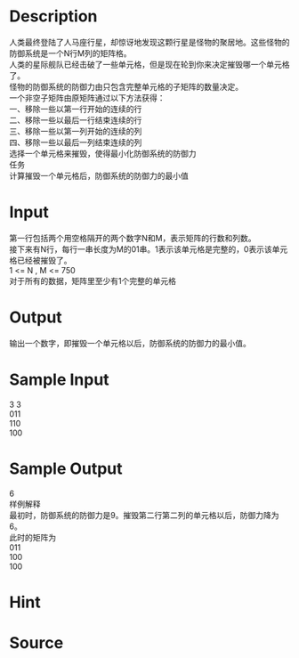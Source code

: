 
# Description

<div class="content"><div>人类最终登陆了人马座行星，却惊讶地发现这颗行星是怪物的聚居地。这些怪物的防御系统是一个N行M列的矩阵格。</div>
<div>人类的星际舰队已经击破了一些单元格，但是现在轮到你来决定摧毁哪一个单元格了。</div>
<div>怪物的防御系统的防御力由只包含完整单元格的子矩阵的数量决定。</div>
<div>一个非空子矩阵由原矩阵通过以下方法获得：</div>
<div>一、移除一些以第一行开始的连续的行</div>
<div>二、移除一些以最后一行结束连续的行</div>
<div>三、移除一些以第一列开始的连续的列</div>
<div>四、移除一些以最后一列结束连续的列</div>
<div>选择一个单元格来摧毁，使得最小化防御系统的防御力</div>
<div>任务</div>
<div>计算摧毁一个单元格后，防御系统的防御力的最小值</div>
<div></div></div>

# Input

<div class="content"><div>第一行包括两个用空格隔开的两个数字N和M，表示矩阵的行数和列数。</div>
<div>接下来有N行，每行一串长度为M的01串。1表示该单元格是完整的，0表示该单元格已经被摧毁了。</div>
<div>1 &lt;= N , M &lt;= 750</div>
<div>对于所有的数据，矩阵里至少有1个完整的单元格</div>
<div></div></div>

# Output

<div class="content"><div>输出一个数字，即摧毁一个单元格以后，防御系统的防御力的最小值。</div>
<div></div></div>

# Sample Input

<div class="content"><span class="sampledata">3 3<br/>
011<br/>
110<br/>
100</span></div>

# Sample Output

<div class="content"><span class="sampledata">6<br/>
样例解释<br/>
最初时，防御系统的防御力是9。摧毁第二行第二列的单元格以后，防御力降为6。<br/>
此时的矩阵为<br/>
011<br/>
100<br/>
100</span></div>

# Hint

<div class="content"><p></p></div>

# Source

<div class="content"><p><a href="problemset.php?search="></a></p></div>

